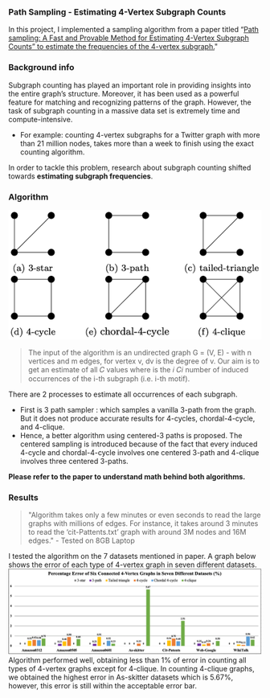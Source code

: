 ### Path Sampling - Estimating 4-Vertex Subgraph Counts
In this project, I implemented a sampling algorithm from a paper titled “[Path sampling: A Fast and Provable Method for Estimating 4-Vertex Subgraph Counts” to estimate the frequencies of the 4-vertex subgraph.](https://arxiv.org/abs/1411.4942)"

### Background info 

Subgraph counting has played an important role in providing insights into the entire
graph’s structure. Moreover, it has been used as a powerful feature for matching and
recognizing patterns of the graph. However, the task of subgraph counting in a massive data set is extremely time and compute-intensive.

- For example: counting 4-vertex subgraphs for a Twitter graph with more than 21 million nodes, takes more than a week to finish using the exact counting algorithm.

In order to tackle this problem, research about subgraph counting shifted towards **estimating
subgraph frequencies**.

### Algorithm 
![motifs](/ph/motifs.png)

>The input of the algorithm is an undirected graph G = (V, E) - with n vertices and m edges, for vertex v, dv is the degree of v. Our aim is to get an estimate of all 𝐶 values where is the 𝑖 𝐶𝑖 number of induced occurrences of the i-th subgraph (i.e. i-th motif).

There are 2 processes to estimate all occurrences of each subgraph. 
* First is 3 path sampler : which samples a vanilla 3-path from the graph. But it does not produce accurate results for 4-cycles, chordal-4-cycle, and 4-clique.
* Hence, a better algorithm using centered-3 paths is proposed. The centered sampling is introduced because of the fact that every induced 4-cycle and chordal-4-cycle involves one centered 3-path and 4-clique involves three centered 3-paths.

**Please refer to the paper to understand math behind both algorithms.** 

### Results

> "Algorithm takes only a few minutes or even seconds to read the large graphs with millions of edges. For instance, it takes around 3 minutes to read the ‘cit-Pattents.txt’ graph with around 3M nodes and 16M edges." - Tested on 8GB Laptop

I tested the algorithm on the 7 datasets mentioned in paper. A graph below shows the error of each type of 4-vertex graph in seven different datasets. 
![results](/ph/results.png)
Algorithm performed well, obtaining less than 1% of error in counting all types of 4-vertex graphs except for 4-clique. In counting 4-clique graphs, we obtained the
highest error in As-skitter datasets which is 5.67%, however, this error is still within the acceptable error
bar.
